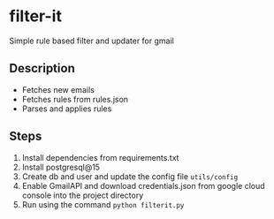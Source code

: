 # filter-it
Simple rule based filter and updater for gmail
## Description
- Fetches new emails
- Fetches rules from rules.json
- Parses and applies rules
## Steps
1. Install dependencies from requirements.txt
2. Install postgresql@15
3. Create db and user and update the config file `utils/config`
4. Enable GmailAPI and download credentials.json from google cloud console into the project directory
4. Run using the command `python filterit.py`


